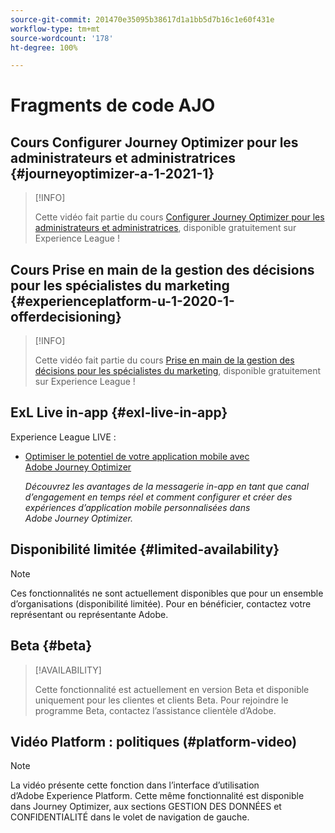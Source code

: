 ```yaml
---
source-git-commit: 201470e35095b38617d1a1bb5d7b16c1e60f431e
workflow-type: tm+mt
source-wordcount: '178'
ht-degree: 100%

---
```

# Fragments de code AJO

## Cours Configurer Journey Optimizer pour les administrateurs et administratrices {#journeyoptimizer-a-1-2021-1}

>[!INFO]
>
> Cette vidéo fait partie du cours [Configurer Journey Optimizer pour les administrateurs et administratrices](https://experienceleague.adobe.com/docs/courses/using/journeyoptimizer-a-1-2021-1.html?lang=fr), disponible gratuitement sur Experience League !

## Cours Prise en main de la gestion des décisions pour les spécialistes du marketing {#experienceplatform-u-1-2020-1-offerdecisioning}

>[!INFO]
>
> Cette vidéo fait partie du cours [Prise en main de la gestion des décisions pour les spécialistes du marketing](https://experienceleague.adobe.com/docs/courses/using/experienceplatform-u-1-2020-1-offerdecisioning.html?lang=fr), disponible gratuitement sur Experience League !

## ExL Live in-app {#exl-live-in-app}

Experience League LIVE :

* [Optimiser le potentiel de votre application mobile avec Adobe Journey Optimizer](https://experienceleague.adobe.com/docs/events/experience-league-live-recordings/episodes/exl-live-episode-5-24-23.html?lang=fr)

  *Découvrez les avantages de la messagerie in-app en tant que canal d’engagement en temps réel et comment configurer et créer des expériences d’application mobile personnalisées dans Adobe Journey Optimizer.*

## Disponibilité limitée {#limited-availability}

>[!NOTE]
>
>Ces fonctionnalités ne sont actuellement disponibles que pour un ensemble d’organisations (disponibilité limitée). Pour en bénéficier, contactez votre représentant ou représentante Adobe.

## Beta {#beta}

>[!AVAILABILITY]
>
>Cette fonctionnalité est actuellement en version Beta et disponible uniquement pour les clientes et clients Beta. Pour rejoindre le programme Beta, contactez l’assistance clientèle d’Adobe.

## Vidéo Platform : politiques (#platform-video)

>[!NOTE]
>
>La vidéo présente cette fonction dans l’interface d’utilisation d’Adobe Experience Platform. Cette même fonctionnalité est disponible dans Journey Optimizer, aux sections GESTION DES DONNÉES et CONFIDENTIALITÉ dans le volet de navigation de gauche.
